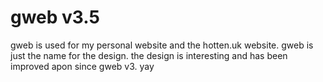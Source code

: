 # gweb v3.5
gweb is used for my personal website and the hotten.uk website. gweb is just the name for the design. the design is interesting and has been improved apon since gweb v3. yay